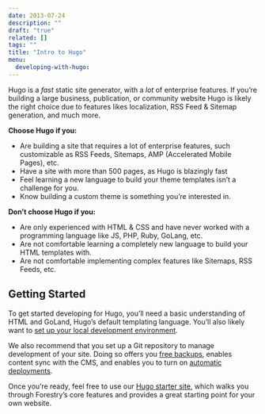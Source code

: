 ```yaml
---
date: 2013-07-24
description: ""
draft: "true"
related: []
tags: ""
title: "Intro to Hugo"
menu:
  developing-with-hugo:
---
```

Hugo is a *fast* static site generator, with a *lot* of enterprise features. If you’re building a large business, publication, or community website Hugo is likely the right choice due to features likes localization, RSS Feed & Sitemap generation, and much more.

**Choose Hugo if you:**
* Are building a site that requires a lot of enterprise features, such customizable as RSS Feeds, Sitemaps, AMP (Accelerated Mobile Pages), etc.
* Have a site with more than 500 pages, as Hugo is blazingly fast 
* Feel learning a new language to build your theme templates isn’t a challenge for you.
* Know building a custom theme is something you’re interested in.

**Don’t choose Hugo if you:**
* Are only experienced with HTML & CSS and have never worked with a programming language like JS, PHP, Ruby, GoLang, etc.
* Are not comfortable learning a completely new language to build your HTML templates with.
* Are not comfortable implementing complex features like Sitemaps, RSS Feeds, etc.

## Getting Started
To get started developing for Hugo, you’ll need a basic understanding of HTML and GoLand, Hugo’s default templating language. You’ll also likely want to [set up your local development environment][1].

We also recommend that you set up a Git repository to manage development of your site. Doing so offers you [free backups][2], enables content sync with the CMS, and enables you to turn on [automatic deployments][3].

Once you’re ready, feel free to use our [Hugo starter site](), which walks you through Forestry’s core features and provides a great starting point for your own website.

[1]:	./docs/developing-with-hugo/local-development
[2]:	/docs/deployment-and-management/backups
[3]:	/docs/deployment-and-management/setting-up-deployment
